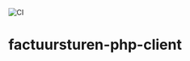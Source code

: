 ![CI](https://github.com/Ultiweb-nl/factuursturen-php-client/workflows/CI/badge.svg)

# factuursturen-php-client
